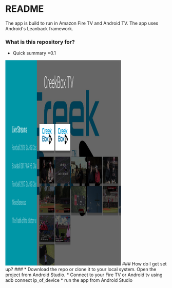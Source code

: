 # README #

The app is build to run in Amazon Fire TV and Android TV. The app uses Android's Leanback framework.

### What is this repository for? ###

* Quick summary
*0.1
<img src="https://github.com/Happyandhappy/creekboxtv/blob/master/home.png" alt="alt text" width="360" height="640">
### How do I get set up? ###
* Download the repo or clone it to your local system. Open the project from Android Studio.
* Connect to your Fire TV or Android tv using adb connect ip_of_device
* run the app from Android Studio
